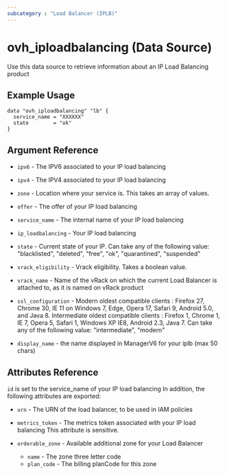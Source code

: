 ```yaml
---
subcategory : "Load Balancer (IPLB)"
---
```


# ovh_iploadbalancing (Data Source)

Use this data source to retrieve information about an IP Load Balancing product

## Example Usage

```hcl
data "ovh_iploadbalancing" "lb" {
  service_name = "XXXXXX"
  state        = "ok"
}
```

## Argument Reference

* `ipv6` - The IPV6 associated to your IP load balancing

* `ipv4` - The IPV4 associated to your IP load balancing

* `zone` - Location where your service is. This takes an array of values.

* `offer` - The offer of your IP load balancing

* `service_name` - The internal name of your IP load balancing

* `ip_loadbalancing` - Your IP load balancing

* `state` - Current state of your IP. Can take any of the following value:
"blacklisted", "deleted", "free", "ok", "quarantined", "suspended"

* `vrack_eligibility` - Vrack eligibility. Takes a boolean value.

* `vrack_name` - Name of the vRack on which the current Load Balancer is
attached to, as it is named on vRack product

* `ssl_configuration` - Modern oldest compatible clients : Firefox 27, Chrome 30,
IE 11 on Windows 7, Edge, Opera 17, Safari 9, Android 5.0, and Java 8.
Intermediate oldest compatible clients : Firefox 1, Chrome 1, IE 7, Opera 5,
Safari 1, Windows XP IE8, Android 2.3, Java 7.
Can take any of the following value: "intermediate", "modern"

* `display_name` - the name displayed in ManagerV6 for your iplb (max 50 chars)

## Attributes Reference

`id` is set to the service_name of your IP load balancing
In addition, the following attributes are exported:
* `urn` - The URN of the load balancer, to be used in IAM policies
* `metrics_token` - The metrics token associated with your IP load balancing
This attribute is sensitive.

* `orderable_zone` - Available additional zone for your Load Balancer
  * `name` - The zone three letter code
  * `plan_code` - The billing planCode for this zone
